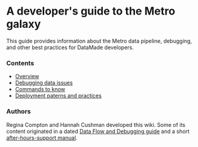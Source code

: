 # A developer's guide to the Metro galaxy

This guide provides information about the Metro data pipeline, debugging, and other best practices for DataMade developers. 

### Contents

- [Overview](overview.md)
- [Debugging data issues](debugging.md)
- [Commands to know](commands.md)
- [Deployment paterns and practices](deployment.md)

### Authors

Regina Compton and Hannah Cushman developed this wiki. Some of its content originated in a dated [Data Flow and Debugging guide](https://github.com/datamade/la-metro-councilmatic/blob/ff3cbabae403a77ed53947f80a303ac64d4c2775/data_flow_and_debugging.md) and a short [after-hours-support manual](https://docs.google.com/document/d/1X34EU06gErdZ1psg8niSqDMk0nH-M1vsP-RNPLNUsF4/edit?usp=sharing).
